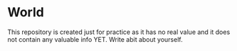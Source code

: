 # World
This repository is created just for practice as it has no real value and it does not contain any valuable info YET.
Write abit about yourself.
